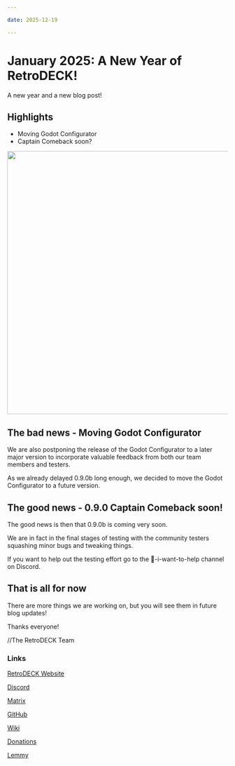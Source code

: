 ```yaml
--- 

date: 2025-12-19

--- 
```


# January 2025: A New Year of RetroDECK!

A new year and a new blog post!

## Highlights

- Moving Godot Configurator
- Captain Comeback soon?

<!-- more -->

<img src="../rd-lunar-snake-cn-logo.svg" width="600"> 

## The bad news - Moving Godot Configurator

We are also postponing the release of the Godot Configurator to a later major version to incorporate valuable feedback from both our team members and testers. 

As we already delayed 0.9.0b long enough, we decided to move the Godot Configurator to a future version.

## The good news - 0.9.0 Captain Comeback soon!

The good news is then that 0.9.0b is coming very soon.

We are in fact in the final stages of testing with the community testers squashing minor bugs and tweaking things.

If you want to help out the testing effort go to the 💙-i-want-to-help channel on Discord.


## That is all for now 

There are more things we are working on, but you will see them in future blog updates!
  
Thanks everyone! 

//The RetroDECK Team 

### Links 

[RetroDECK Website](https://retrodeck.net/)  
  
[Discord](https://discord.gg/WDc5C9YWMx) 

[Matrix](https://matrix.to/#/#retrodeck:matrix.org) 

[GitHub](https://github.com/XargonWan/RetroDECK) 

[Wiki](https://github.com/XargonWan/RetroDECK/wiki) 

[Donations](https://retrodeck.readthedocs.io/en/latest/wiki_about/donations-licenses/) 

[Lemmy](https://lemmy.zip/c/retrodeck) 
